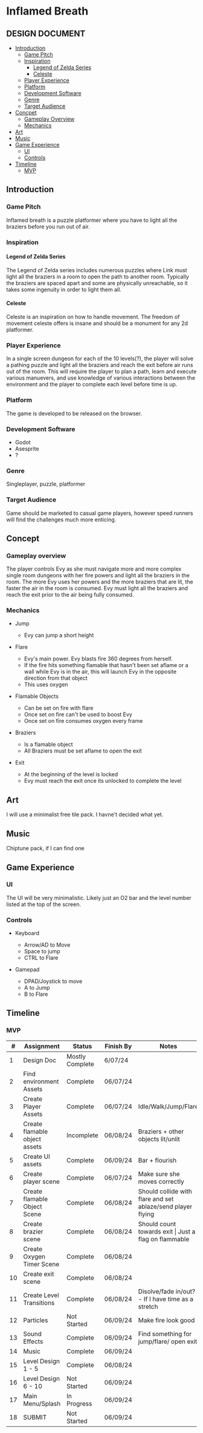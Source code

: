 # Inflamed Breath

## DESIGN DOCUMENT

<!-- TABLE OF CONTENTS -->

- [Introduction](#introduction)
  - [Game Pitch](#game-pitch)
  - [Inspiration](#inspiration)
    - [Legend of Zelda Series](#legend-of-zelda-series)
    - [Celeste](#celeste)
  - [Player Experience](#player-experience)
  - [Platform](#platform)
  - [Development Software](#development-software)
  - [Genre](#genre)
  - [Target Audience](#target-audience)
- [Concpet](#concept)
  - [Gameplay Overview](#gameplay-overview)
  - [Mechanics](#mechanics)
- [Art](#art)
- [Music](#music)
- [Game Experience](#game-experience)
  - [UI](#ui)
  - [Controls](#controls)
- [Timeline](#timeline)
  - [MVP](#mvp)

## Introduction

### Game Pitch

Inflamed breath is a puzzle platformer where you have to light all the braziers before you run out of air.

### Inspiration

#### Legend of Zelda Series

The Legend of Zelda series includes numerous puzzles where Link must light all the braziers in a room to open the path to another room. Typically the braziers are spaced apart and some are physically unreachable, so it takes some ingenuity in order to light them all.

#### Celeste

Celeste is an inspiration on how to handle movement. The freedom of movement celeste offers is insane and should be a monument for any 2d platformer.

### Player Experience

In a single screen dungeon for each of the 10 levels(?), the player will solve a pathing puzzle and light all the braziers and reach the exit before air runs out of the room. This will require the player to plan a path, learn and execute various manuevers, and use knowledge of various interactions between the environment and the player to complete each level before time is up.

### Platform

The game is developed to be released on the browser.

### Development Software

- Godot
- Asesprite
- ?

### Genre

Singleplayer, puzzle, platformer

### Target Audience

Game should be marketed to casual game players, however speed runners will find the challenges much more enticing.

## Concept

### Gameplay overview

The player controls Evy as she must navigate more and more complex single room dungeons with her fire powers and light all the braziers in the room. The more Evy uses her powers and the more braziers that are lit, the faster the air in the room is consumed. Evy must light all the braziers and reach the exit prior to the air being fully consumed.

### Mechanics

- Jump

  - Evy can jump a short height

- Flare

  - Evy's main power. Evy blasts fire 360 degrees from herself.
  - If the fire hits something flamable that hasn't been set aflame or a wall while Evy is in the air, this will launch Evy in the opposite direction from that object
  - This uses oxygen

- Flamable Objects

  - Can be set on fire with flare
  - Once set on fire can't be used to boost Evy
  - Once set on fire consumes oxygen every frame

- Braziers

  - Is a flamable object
  - All Braziers must be set aflame to open the exit

- Exit
  - At the beginning of the level is locked
  - Evy must reach the exit once its unlocked to complete the level

## Art

I will use a minimalist free tile pack. I havne't decided what yet.

## Music

Chiptune pack, if I can find one

## Game Experience

### UI

The UI will be very minimalistic. Likely just an O2 bar and the level number listed at the top of the screen.

### Controls

- Keyboard

  - Arrow/AD to Move
  - Space to jump
  - CTRL to Flare

- Gamepad
  - DPAD/Joystick to move
  - A to Jump
  - B to Flare

## Timeline

### MVP

| #   | Assignment                    | Status          | Finish By | Notes                                                       |
| --- | ----------------------------- | --------------- | --------- | ----------------------------------------------------------- |
| 1   | Design Doc                    | Mostly Complete | 6/07/24   |                                                             |
| 2   | Find environment Assets       | Complete        | 06/07/24  |                                                             |
| 3   | Create Player Assets          | Complete        | 06/07/24  | Idle/Walk/Jump/Flare                                        |
| 4   | Create flamable object assets | Incomplete      | 06/08/24  | Braziers + other objects lit/unlit                          |
| 5   | Create UI assets              | Complete        | 06/09/24  | Bar + flourish                                              |
| 6   | Create player scene           | Complete        | 06/07/24  | Make sure she moves correctly                               |
| 7   | Create flamable Object Scene  | Complete        | 06/08/24  | Should collide with flare and set ablaze/send player flying |
| 8   | Create brazier scene          | Complete        | 06/08/24  | Should count towards exit \| Just a flag on flammable       |
| 9   | Create Oxygen Timer Scene     | Complete        | 06/08/24  |                                                             |
| 10  | Create exit scene             | Complete        | 06/08/24  |                                                             |
| 11  | Create Level Transitions      | Complete        | 06/08/24  | Disolve/fade in/out? - If I have time as a stretch          |
| 12  | Particles                     | Not Started     | 06/09/24  | Make fire look good                                         |
| 13  | Sound Effects                 | Complete        | 06/09/24  | Find something for jump/flare/ open exit                    |
| 14  | Music                         | Complete        | 06/09/24  |                                                             |
| 15  | Level Design 1 - 5            | Complete        | 06/08/24  |                                                             |
| 16  | Level Design 6 - 10           | Not Started     | 06/09/24  |                                                             |
| 17  | Main Menu/Splash              | In Progress     | 06/09/24  |                                                             |
| 18  | SUBMIT                        | Not Started     | 06/09/24  |                                                             |
